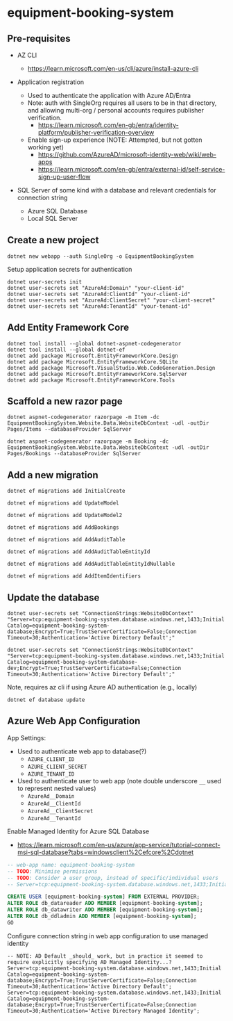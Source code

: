 # equipment-booking-system

## Pre-requisites

- AZ CLI
    - https://learn.microsoft.com/en-us/cli/azure/install-azure-cli

- Application registration
    - Used to authenticate the application with Azure AD/Entra
    - Note: auth with SingleOrg requires all users to be in that directory,
      and allowing multi-org / personal accounts requires publisher verification.
        - https://learn.microsoft.com/en-gb/entra/identity-platform/publisher-verification-overview
    - Enable sign-up experience (NOTE: Attempted, but not gotten working yet)
        - https://github.com/AzureAD/microsoft-identity-web/wiki/web-apps
        - https://learn.microsoft.com/en-gb/entra/external-id/self-service-sign-up-user-flow

- SQL Server of some kind with a database and relevant credentials for connection string
    - Azure SQL Database
    - Local SQL Server

## Create a new project

```shell
dotnet new webapp --auth SingleOrg -o EquipmentBookingSystem
```

Setup application secrets for authentication

```shell
dotnet user-secrets init
dotnet user-secrets set "AzureAd:Domain" "your-client-id"
dotnet user-secrets set "AzureAd:ClientId" "your-client-id"
dotnet user-secrets set "AzureAd:ClientSecret" "your-client-secret"
dotnet user-secrets set "AzureAd:TenantId" "your-tenant-id"
```

## Add Entity Framework Core

```shell
dotnet tool install --global dotnet-aspnet-codegenerator
dotnet tool install --global dotnet-ef
dotnet add package Microsoft.EntityFrameworkCore.Design
dotnet add package Microsoft.EntityFrameworkCore.SQLite
dotnet add package Microsoft.VisualStudio.Web.CodeGeneration.Design
dotnet add package Microsoft.EntityFrameworkCore.SqlServer
dotnet add package Microsoft.EntityFrameworkCore.Tools
```

## Scaffold a new razor page

```shell
dotnet aspnet-codegenerator razorpage -m Item -dc EquipmentBookingSystem.Website.Data.WebsiteDbContext -udl -outDir Pages/Items --databaseProvider SqlServer
```

```shell
dotnet aspnet-codegenerator razorpage -m Booking -dc EquipmentBookingSystem.Website.Data.WebsiteDbContext -udl -outDir Pages/Bookings --databaseProvider SqlServer
```

## Add a new migration

```shell
dotnet ef migrations add InitialCreate
```
```shell
dotnet ef migrations add UpdateModel
```
```shell
dotnet ef migrations add UpdateModel2
```
```shell
dotnet ef migrations add AddBookings
```
```shell
dotnet ef migrations add AddAuditTable
```
```shell
dotnet ef migrations add AddAuditTableEntityId
```
```shell
dotnet ef migrations add AddAuditTableEntityIdNullable
```
```shell
dotnet ef migrations add AddItemIdentifiers
```

## Update the database

```shell
dotnet user-secrets set "ConnectionStrings:WebsiteDbContext" "Server=tcp:equipment-booking-system.database.windows.net,1433;Initial Catalog=equipment-booking-system-database;Encrypt=True;TrustServerCertificate=False;Connection Timeout=30;Authentication='Active Directory Default';"
```
```shell
dotnet user-secrets set "ConnectionStrings:WebsiteDbContext" "Server=tcp:equipment-booking-system.database.windows.net,1433;Initial Catalog=equipment-booking-system-database-dev;Encrypt=True;TrustServerCertificate=False;Connection Timeout=30;Authentication='Active Directory Default';"
```

Note, requires az cli if using Azure AD authentication (e.g., locally)

```shell
dotnet ef database update
```



## Azure Web App Configuration

App Settings:
- Used to authenticate web app to database(?)
  - `AZURE_CLIENT_ID`
  - `AZURE_CLIENT_SECRET`
  - `AZURE_TENANT_ID`
- Used to authenticate user to web app (note double underscore `__` used to represent nested values)
  - `AzureAd__Domain`
  - `AzureAd__ClientId`
  - `AzureAd__ClientSecret`
  - `AzureAd__TenantId`


Enable Managed Identity for Azure SQL Database

- https://learn.microsoft.com/en-us/azure/app-service/tutorial-connect-msi-sql-database?tabs=windowsclient%2Cefcore%2Cdotnet

```sql
-- web-app name: equipment-booking-system
-- TODO: Minimise permissions
-- TODO: Consider a user group, instead of specific/individual users
-- Server=tcp:equipment-booking-system.database.windows.net,1433;Initial Catalog=equipment-booking-system-database;Encrypt=True;TrustServerCertificate=False;Connection Timeout=30;Authentication='Active Directory Default';

CREATE USER [equipment-booking-system] FROM EXTERNAL PROVIDER;
ALTER ROLE db_datareader ADD MEMBER [equipment-booking-system];
ALTER ROLE db_datawriter ADD MEMBER [equipment-booking-system];
ALTER ROLE db_ddladmin ADD MEMBER [equipment-booking-system];
GO
```

Configure connection string in web app configuration to use managed identity

```
-- NOTE: AD Default _should_ work, but in practice it seemed to require explicitly specifying AD Managed Identity...?
Server=tcp:equipment-booking-system.database.windows.net,1433;Initial Catalog=equipment-booking-system-database;Encrypt=True;TrustServerCertificate=False;Connection Timeout=30;Authentication='Active Directory Default';
Server=tcp:equipment-booking-system.database.windows.net,1433;Initial Catalog=equipment-booking-system-database;Encrypt=True;TrustServerCertificate=False;Connection Timeout=30;Authentication='Active Directory Managed Identity';
```

